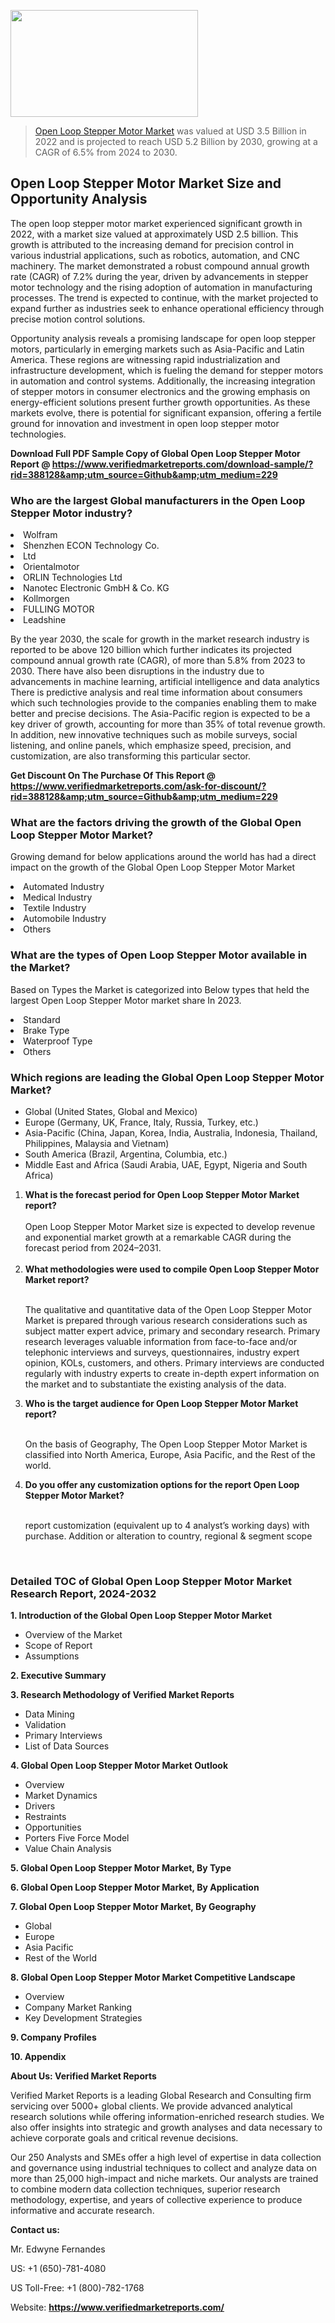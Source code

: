 <img src="https://ffe5etoiles.com/wp-content/uploads/2024/12/MST1-300x171.png" alt="" width="300" height="171" class="alignnone size-medium wp-image-20088" /><blockquote><p><p><a href="https://www.verifiedmarketreports.com/download-sample/?rid=388128&utm_source=Github&utm_medium=229" target="_blank">Open Loop Stepper Motor Market</a> was valued at USD 3.5 Billion in 2022 and is projected to reach USD 5.2 Billion by 2030, growing at a CAGR of 6.5% from 2024 to 2030.</p></blockquote><p><h2>Open Loop Stepper Motor Market Size and Opportunity Analysis</h2><p>The open loop stepper motor market experienced significant growth in 2022, with a market size valued at approximately USD 2.5 billion. This growth is attributed to the increasing demand for precision control in various industrial applications, such as robotics, automation, and CNC machinery. The market demonstrated a robust compound annual growth rate (CAGR) of 7.2% during the year, driven by advancements in stepper motor technology and the rising adoption of automation in manufacturing processes. The trend is expected to continue, with the market projected to expand further as industries seek to enhance operational efficiency through precise motion control solutions.</p><p>Opportunity analysis reveals a promising landscape for open loop stepper motors, particularly in emerging markets such as Asia-Pacific and Latin America. These regions are witnessing rapid industrialization and infrastructure development, which is fueling the demand for stepper motors in automation and control systems. Additionally, the increasing integration of stepper motors in consumer electronics and the growing emphasis on energy-efficient solutions present further growth opportunities. As these markets evolve, there is potential for significant expansion, offering a fertile ground for innovation and investment in open loop stepper motor technologies.</p></p><p class=""><strong>Download Full PDF Sample Copy of Global Open Loop Stepper Motor Report @ <a href="https://www.verifiedmarketreports.com/download-sample/?rid=388128&amp;utm_source=Github&amp;utm_medium=229" target="_blank">https://www.verifiedmarketreports.com/download-sample/?rid=388128&amp;utm_source=Github&amp;utm_medium=229</a></strong></p><h3 id="" class="">Who are the largest Global manufacturers in the Open Loop Stepper Motor industry?</h3><p><li>Wolfram</li><li> Shenzhen ECON Technology Co.</li><li>Ltd</li><li> Orientalmotor</li><li> ORLIN Technologies Ltd</li><li> Nanotec Electronic GmbH & Co. KG</li><li> Kollmorgen</li><li> FULLING MOTOR</li><li> Leadshine</li></p><div class=""><div class="" dir="" data-message-author-role="" data-message-id="" data-message-model-slug=""><div class=""><div class=""><div class=""><div class="" dir="" data-message-author-role="" data-message-id="" data-message-model-slug=""><div class=""><div class=""><p>By the year 2030, the scale for growth in the market research industry is reported to be above 120 billion which further indicates its projected compound annual growth rate (CAGR), of more than 5.8% from 2023 to 2030. There have also been disruptions in the industry due to advancements in machine learning, artificial intelligence and data analytics There is predictive analysis and real time information about consumers which such technologies provide to the companies enabling them to make better and precise decisions. The Asia-Pacific region is expected to be a key driver of growth, accounting for more than 35% of total revenue growth. In addition, new innovative techniques such as mobile surveys, social listening, and online panels, which emphasize speed, precision, and customization, are also transforming this particular sector.</p><p><strong>Get Discount On The Purchase Of This Report @&nbsp; <a href="https://www.verifiedmarketreports.com/ask-for-discount/?rid=388128&amp;utm_source=Github&amp;utm_medium=229" target="_blank">https://www.verifiedmarketreports.com/ask-for-discount/?rid=388128&amp;utm_source=Github&amp;utm_medium=229</a></strong></p></div></div></div></div></div></div></div></div><h3 id="" class="">What are the factors driving the growth of the Global Open Loop Stepper Motor Market?</h3><p id="" class="">Growing demand for below applications around the world has had a direct impact on the growth of the Global Open Loop Stepper Motor Market</p><p id="" class=""><li>Automated Industry</li><li> Medical Industry</li><li> Textile Industry</li><li> Automobile Industry</li><li> Others</li></p><h3 id="" class="">What are the types of Open Loop Stepper Motor available in the Market?</h3><p id="" class="">Based on Types the Market is categorized into Below types that held the largest Open Loop Stepper Motor market share In 2023.</p><p id="" class=""><li>Standard</li><li> Brake Type</li><li> Waterproof Type</li><li> Others</li></p><h3 id="" class="">Which regions are leading the Global Open Loop Stepper Motor Market?</h3><ul><li>Global (United States, Global and Mexico)</li><li>Europe (Germany, UK, France, Italy, Russia, Turkey, etc.)</li><li>Asia-Pacific (China, Japan, Korea, India, Australia, Indonesia, Thailand, Philippines, Malaysia and Vietnam)</li><li>South America (Brazil, Argentina, Columbia, etc.)</li><li>Middle East and Africa (Saudi Arabia, UAE, Egypt, Nigeria and South Africa)</li></ul><p><ol><li><strong>What is the forecast period for Open Loop Stepper Motor Market report?<br /></strong><br /><span data-sheets-root="1" data-sheets-value="{&quot;1&quot;:2,&quot;2&quot;:&quot;XXXX size is expected to develop revenue and exponential market growth at a remarkable CAGR during the forecast period from 2024&ndash;2030.&quot;}" data-sheets-userformat="{&quot;2&quot;:12674,&quot;4&quot;:{&quot;1&quot;:2,&quot;2&quot;:16776960},&quot;10&quot;:2,&quot;11&quot;:0,&quot;15&quot;:&quot;Arial&quot;,&quot;16&quot;:12}">Open Loop Stepper Motor Market size is expected to develop revenue and exponential market growth at a remarkable CAGR during the forecast period from 2024&ndash;2031.</span><br /><br /></li><li><strong>What methodologies were used to compile Open Loop Stepper Motor Market report?<br /><br /></strong><p>The qualitative and quantitative data of the&nbsp;Open Loop Stepper Motor Market is prepared through various research considerations such as subject matter expert advice, primary and secondary research. Primary research leverages valuable information from face-to-face and/or telephonic interviews and surveys, questionnaires, industry expert opinion, KOLs, customers, and others. Primary interviews are conducted regularly with industry experts to create in-depth expert information on the market and to substantiate the existing analysis of the data.&nbsp;</p></li><li><strong>Who is the target audience for Open Loop Stepper Motor Market report?<br /><br /></strong><p>On the basis of Geography, The&nbsp;Open Loop Stepper Motor Market is classified into North America, Europe, Asia Pacific, and the Rest of the world.</p></li><li><strong>Do you offer any customization options for the report Open Loop Stepper Motor Market?<br /><br /></strong><p>report customization (equivalent up to 4 analyst&rsquo;s working days) with purchase. Addition or alteration to country, regional &amp; segment scope</p><p>&nbsp;</p></li></ol></p><h3 id="" class="">Detailed TOC of Global Open Loop Stepper Motor Market Research Report, 2024-2032</h3><p id="" class=""><strong>1. Introduction of the Global Open Loop Stepper Motor Market</strong></p><ul><li>Overview of the Market</li><li>Scope of Report</li><li>Assumptions</li></ul><p id="" class=""><strong>2. Executive Summary</strong></p><p id="" class=""><strong>3. Research Methodology of&nbsp;Verified Market Reports</strong></p><ul><li>Data Mining</li><li>Validation</li><li>Primary Interviews</li><li>List of Data Sources</li></ul><p id="" class=""><strong>4. Global Open Loop Stepper Motor Market Outlook</strong></p><ul><li>Overview</li><li>Market Dynamics</li><li>Drivers</li><li>Restraints</li><li>Opportunities</li><li>Porters Five Force Model</li><li>Value Chain Analysis</li></ul><p id="" class=""><strong>5. Global Open Loop Stepper Motor Market, By&nbsp;Type</strong></p><p id="" class=""><strong>6. Global Open Loop Stepper Motor Market, By Application</strong></p><p id="" class=""><strong>7. Global Open Loop Stepper Motor Market, By Geography</strong></p><ul><li>Global</li><li>Europe</li><li>Asia Pacific</li><li>Rest of the World</li></ul><p id="" class=""><strong>8. Global Open Loop Stepper Motor Market Competitive Landscape</strong></p><ul><li>Overview</li><li>Company Market Ranking</li><li>Key Development Strategies</li></ul><p id="" class=""><strong>9. Company Profiles</strong></p><p id="" class=""><strong>10. Appendix</strong></p><p id="" class=""><strong>About Us: Verified Market Reports</strong></p><p id="" class="">Verified Market Reports is a leading Global Research and Consulting firm servicing over 5000+ global clients. We provide advanced analytical research solutions while offering information-enriched research studies. We also offer insights into strategic and growth analyses and data necessary to achieve corporate goals and critical revenue decisions.</p><p id="" class="">Our 250 Analysts and SMEs offer a high level of expertise in data collection and governance using industrial techniques to collect and analyze data on more than 25,000 high-impact and niche markets. Our analysts are trained to combine modern data collection techniques, superior research methodology, expertise, and years of collective experience to produce informative and accurate research.</p><p id="" class=""><strong>Contact us:</strong></p><p id="" class="">Mr. Edwyne Fernandes</p><p id="" class="">US: +1 (650)-781-4080</p><p id="" class="">US Toll-Free: +1 (800)-782-1768</p><p id="" class="">Website: <a target="" data-test-app-aware-link=""><strong>https://www.verifiedmarketreports.com/</strong></a></p>
